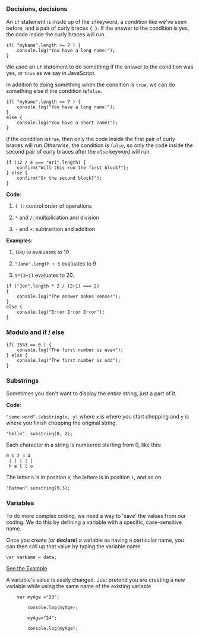 ### 

### **Decisions, decisions**

An `if` statement is made up of the `if`keyword, a condition like we've seen before, and a pair of curly braces `{ }`. If the answer to the condition is yes, the code inside the curly braces will run.

```
if( "myName".length >= 7 ) {
    console.log("You have a long name!");
}
```

We used an `if` statement to do something if the answer to the condition was yes, or `true` as we say in JavaScript.

In addition to doing something when the condition is `true`, we can do something else if the condition is`false`.

```
if( "myName".length >= 7 ) {
    console.log("You have a long name!");
}
else {
    console.log("You have a short name!");  
}
```

_if_ the condition is`true`, then only the code inside the first pair of curly braces will run._Otherwise_, the condition is `false`, so only the code inside the second pair of curly braces after the `else` keyword will run.

```
if (12 / 4 === "Ari".length) {
    confirm("Will this run the first block?");
} else {
    confirm("Or the second block?");
}
```

**Code**:

1. `( )`: control order of operations

2. `*` and `/`: multiplication and division

3. `-` and `+`: subtraction and addition


**Examples**:

1. `100/10` evaluates to 10

2. `"Jane".length + 5` evaluates to 9

3. `5*(3+1)` evaluates to 20.


```
if ("Jon".length * 2 / (2+1) === 2)
{
    console.log("The answer makes sense!");
} 
else {
    console.log("Error Error Error");
}
```

### 

### **Modulo and if \/ else**

```
if( 15%3 == 0 ) {
    console.log("The first number is even");
} else {
    console.log("The first number is odd");
}
```

### **Substrings**

Sometimes you don't want to display the _entire_ string, just a part of it.

**Code**:

`"some word".substring(x, y)` where `x` is where you start chopping and `y` is where you finish chopping the original string.

```
"hello". substring(0, 2);

```

Each character in a string is numbered starting from 0, like this:

```
0 1 2 3 4
 | | | | | 
 h e l l o
```

The letter `h` is in position `0`, the letter`e` is in position `1`, and so on.

```
"Batman".substring(0,3);
```

### **Variables**

To do more complex coding, we need a way to 'save' the values from our coding. We do this by defining a variable with a specific, case-sensitive name.

Once you create \(or **declare**\) a variable as having a particular name, you can then call up that value by typing the variable name.

```
var varName = data;
```

[See the Example](https://denishromenko.gitbooks.io/codeacademy_doc/content/js/get_started/ex3.html)

A variable's value is easily changed. Just pretend you are creating a new variable while using the same name of the existing variable

```
    var myAge ="23";

        console.log(myAge);

        myAge="24";

        console.log(myAge);

```

